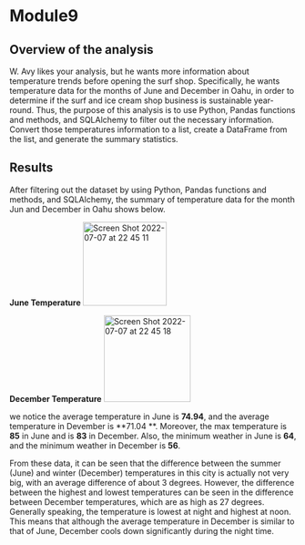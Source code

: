 # Module9

## Overview of the analysis
W. Avy likes your analysis, but he wants more information about temperature trends before opening the surf shop. Specifically, he wants temperature data for the months of June and December in Oahu, in order to determine if the surf and ice cream shop business is sustainable year-round. Thus, the purpose of this analysis is to use Python, Pandas functions and methods, and SQLAlchemy to filter out the necessary information. Convert those temperatures information to a list, create a DataFrame from the list, and generate the summary statistics.

## Results
After filtering out the dataset by using Python, Pandas functions and methods, and SQLAlchemy, the summary of temperature data for the month Jun and December in Oahu shows below.

**June Temperature**
<img width="147" alt="Screen Shot 2022-07-07 at 22 45 11" src="https://user-images.githubusercontent.com/104598986/177906729-3af87f76-4943-470a-89aa-ee40ccc1219c.png">

**December Temperature**
<img width="152" alt="Screen Shot 2022-07-07 at 22 45 18" src="https://user-images.githubusercontent.com/104598986/177906706-c5e56637-74b5-4e92-85dd-685770647dbe.png">


we notice the average temperature in June is **74.94**, and the average temperature in Devember is **71.04 **. Moreover, the max temperature is **85** in June and is **83** in December. Also, the minimum weather in June is **64**, and the minimum weather in December is **56**.

From these data, it can be seen that the difference between the summer (June) and winter (December) temperatures in this city is actually not very big, with an average difference of about 3 degrees. However, the difference between the highest and lowest temperatures can be seen in the difference between December temperatures, which are as high as 27 degrees. Generally speaking, the temperature is lowest at night and highest at noon. This means that although the average temperature in December is similar to that of June, December cools down significantly during the night time.
